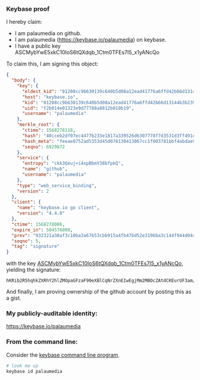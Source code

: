 ### Keybase proof

I hereby claim:

  * I am palaumedia on github.
  * I am palaumedia (https://keybase.io/palaumedia) on keybase.
  * I have a public key ASCMybYwE5xkC10IoS6tQXdqb_1Ctm0TFEs7I5_x1yANcQo

To claim this, I am signing this object:

```json
{
  "body": {
    "key": {
      "eldest_kid": "01208cc9b630139c640b5d08a12ead41776a6ffd42b66d13144b3b239ff1d7200d710a",
      "host": "keybase.io",
      "kid": "01208cc9b630139c640b5d08a12ead41776a6ffd42b66d13144b3b239ff1d7200d710a",
      "uid": "f2b014e01323e9d77788a8812b010b19",
      "username": "palaumedia"
    },
    "merkle_root": {
      "ctime": 1568278118,
      "hash": "40cceb2df07ec4477b233e1817a339526d6307778f7d3531d3ff491cd3af6751c55edbb0ab794e45837f9eb5e5dbe33cf5dd4f220f13259c1e70b918e892c592",
      "hash_meta": "feeae0752ad5353d45d078130413067cc1f003781bbf4abdae92b1225a3f7324",
      "seqno": 6929872
    },
    "service": {
      "entropy": "ckk3Qeuj+i4xpBbmY38bfpkQ",
      "name": "github",
      "username": "palaumedia"
    },
    "type": "web_service_binding",
    "version": 2
  },
  "client": {
    "name": "keybase.io go client",
    "version": "4.4.0"
  },
  "ctime": 1568278086,
  "expire_in": 504576000,
  "prev": "932321a38af3c10ba3a67653cbb915a4fb47bd52e3196ba3c144f944d0444ca8",
  "seqno": 5,
  "tag": "signature"
}
```

with the key [ASCMybYwE5xkC10IoS6tQXdqb_1Ctm0TFEs7I5_x1yANcQo](https://keybase.io/palaumedia), yielding the signature:

```
hKRib2R5hqhkZXRhY2hlZMOpaGFzaF90eXBlCqNrZXnEIwEgjMm2MBOcZAtdCKEurUF3am/9QrZtExRLOyOf8dcgDXEKp3BheWxvYWTESpcCBcQgkyMho4rzwQujpnZTy7kVpPtHvVLjGWujwUT5RNBETKjEIMNX52lQJZKKV/SlxWpg4vDPOFJ5URDWqWDqu2x/3SOVAgHCo3NpZ8RA8tqLzVXvCXqixKFYRSQXJPjr02SZR4R55iGLw56Xj8p00hDXF4zf51SjYR33SD9gzhXDB/IEQZcTPpYcuSshBqhzaWdfdHlwZSCkaGFzaIKkdHlwZQildmFsdWXEIJwAgQApMsYx9RrriFSk0sKJawjHkYLROF3v9x3VO29ko3RhZ80CAqd2ZXJzaW9uAQ==

```

And finally, I am proving ownership of the github account by posting this as a gist.

### My publicly-auditable identity:

https://keybase.io/palaumedia

### From the command line:

Consider the [keybase command line program](https://keybase.io/download).

```bash
# look me up
keybase id palaumedia
```
